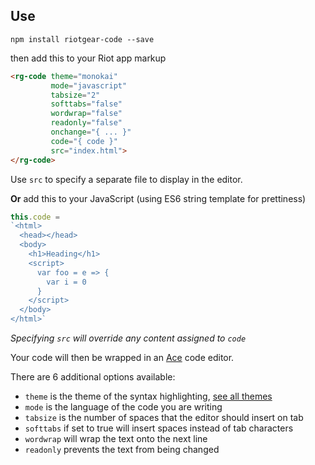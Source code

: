 ## Use

```
npm install riotgear-code --save
```

then add this to your Riot app markup

```html
<rg-code theme="monokai"
         mode="javascript"
         tabsize="2"
         softtabs="false"
         wordwrap="false"
         readonly="false"
         onchange="{ ... }"
         code="{ code }"
         src="index.html">
</rg-code>
```

Use `src` to specify a separate file to display in the editor.

**Or** add this to your JavaScript (using ES6 string template for prettiness)

```javascript
this.code =
`<html>
  <head></head>
  <body>
    <h1>Heading</h1>
    <script>
      var foo = e => {
        var i = 0
      }
    </script>
  </body>
</html>`
```

*Specifying `src` will override any content assigned to `code`*

Your code will then be wrapped in an [Ace](http://ace.c9.io/) code editor.

There are 6 additional options available:

- `theme` is the theme of the syntax highlighting, [see all themes](https://github.com/ajaxorg/ace/tree/master/lib/ace/theme)
- `mode` is the language of the code you are writing
- `tabsize` is the number of spaces that the editor should insert on tab
- `softtabs` if set to true will insert spaces instead of tab characters
- `wordwrap` will wrap the text onto the next line
- `readonly` prevents the text from being changed
